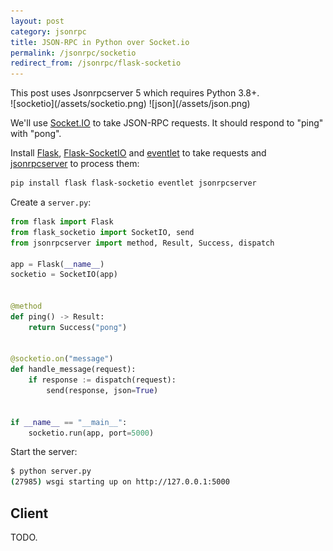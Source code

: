 ```yaml
---
layout: post
category: jsonrpc
title: JSON-RPC in Python over Socket.io
permalink: /jsonrpc/socketio
redirect_from: /jsonrpc/flask-socketio
---
```

<div class="warning" markdown="1">
This post uses Jsonrpcserver 5 which requires Python 3.8+.
</div>

<div class="wide-logos" markdown="1">
![socketio](/assets/socketio.png)
![json](/assets/json.png)
</div>

We'll use [Socket.IO](http://socket.io/) to take JSON-RPC requests. It should
respond to "ping" with "pong".

Install [Flask](http://flask.pocoo.org),
[Flask-SocketIO](https://flask-socketio.readthedocs.org/) and
[eventlet](http://eventlet.net/) to take requests and
[jsonrpcserver](https://www.jsonrpcserver.com/) to process them:

```sh
pip install flask flask-socketio eventlet jsonrpcserver
```
Create a `server.py`:

```python
from flask import Flask
from flask_socketio import SocketIO, send
from jsonrpcserver import method, Result, Success, dispatch

app = Flask(__name__)
socketio = SocketIO(app)


@method
def ping() -> Result:
    return Success("pong")


@socketio.on("message")
def handle_message(request):
    if response := dispatch(request):
        send(response, json=True)


if __name__ == "__main__":
    socketio.run(app, port=5000)
```

Start the server:

```sh
$ python server.py
(27985) wsgi starting up on http://127.0.0.1:5000
```

## Client

TODO.
